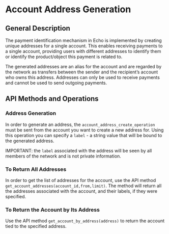 # Account Address Generation

## General Description

The payment identification mechanism in Echo is implemented by creating
unique addresses for a single account. This enables receiving payments
to a single account, providing users with different addresses to
identify them or identify the product/object this payment is related to. 

The generated addresses are an alias for the account and are regarded by
the network as transfers between the sender and the recipient’s account
who owns this address. Addresses can only be used to receive payments
and cannot be used to send outgoing payments. 

## API Methods and Operations

### Address Generation

In order to generate an address, the `account_address_create_operation`
must be sent from the account you want to create a new address for.
Using this operation you can specify a `label` - a string value that
will be bound to the generated address.

IMPORTANT: the `label` associated with the address will be seen by all
members of the network and is not private information.

### To Return All Addresses

In order to get the list of addresses for the account, use the API
method `get_account_addresses(account_id,from,limit)`. The method will
return all the addresses associated with the account, and their labels,
if they were specified.

### To Return the Account by Its Address

Use the API method `get_account_by_address(address)` to return the
account tied to the specified address. 

